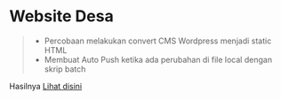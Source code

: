 # Website Desa
> - Percobaan melakukan convert CMS Wordpress menjadi static HTML 
> - Membuat Auto Push ketika ada perubahan di file local dengan skrip batch

Hasilnya <a href="https://ryan-ern.github.io/girimulyo/"> Lihat disini</a>
